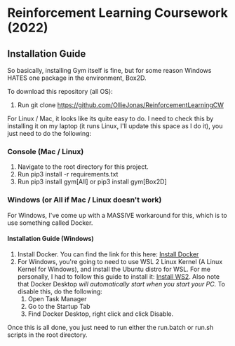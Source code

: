 # Reinforcement Learning Coursework (2022)


## Installation Guide

So basically, installing Gym itself is fine, but for some reason Windows HATES one package in the environment, Box2D.

To download this repository (all OS):

1) Run git clone https://github.com/OllieJonas/ReinforcementLearningCW <your directory>

For Linux / Mac, it looks like its quite easy to do. I need to check this by installing it on my laptop (it runs Linux, I'll update this space as I do it), you just need to do the following:

### Console (Mac / Linux)
1. Navigate to the root directory for this project.
2. Run pip3 install -r requirements.txt
3. Run pip3 install gym[All] or pip3 install gym[Box2D]

### Windows (or All if Mac / Linux doesn't work)

For Windows, I've come up with a MASSIVE workaround for this, which is to use something called Docker.
  
#### Installation Guide (Windows)
  
  1. Install Docker. You can find the link for this here: [Install Docker](https://docs.docker.com/get-docker/ "Docker")
  2. For Windows, you're going to need to use WSL 2 Linux Kernel (A Linux Kernel for Windows), and install the Ubuntu distro for WSL. For me personally, I had to follow this guide to install it: [Install WS2](https://learn.microsoft.com/en-us/windows/wsl/install-manual). Also note that Docker Desktop _will automatically start when you start your PC._ To disable this, do the following:
      1. Open Task Manager
      2. Go to the Startup Tab
      3. Find Docker Desktop, right click and click Disable.

Once this is all done, you just need to run either the run.batch or run.sh scripts in the root directory.
  
